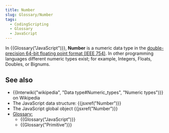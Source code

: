 ```yaml
---
title: Number
slug: Glossary/Number
tags:
  - CodingScripting
  - Glossary
  - JavaScript
---
```

<p>In {{Glossary("JavaScript")}}, <strong>Number</strong> is a numeric data type in the <a href="https://en.wikipedia.org/wiki/Double_precision_floating-point_format">double-precision 64-bit floating point format (IEEE 754)</a>. In other programming languages different numeric types exist; for example, Integers, Floats, Doubles, or Bignums.</p>

<h2 id="see_also">See also</h2>

<ul>
 <li>{{Interwiki("wikipedia", "Data type#Numeric_types", "Numeric types")}} on Wikipedia</li>
 <li>The JavaScript data structure: {{jsxref("Number")}}</li>
 <li>The JavaScript global object {{jsxref("Number")}}</li>
 <li><a href="/en-US/docs/Glossary">Glossary:</a>
  <ul>
   <li>{{Glossary("JavaScript")}}</li>
   <li>{{Glossary("Primitive")}}</li>
  </ul>
 </li>
</ul>
